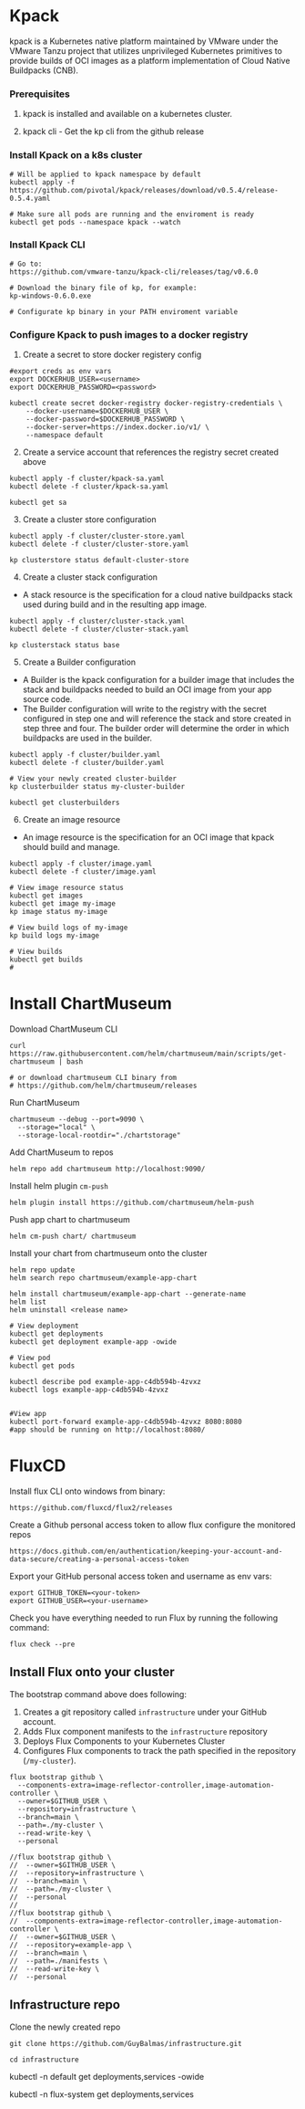 # Kpack
kpack is a Kubernetes native platform maintained by VMware under the VMware Tanzu project that utilizes unprivileged Kubernetes primitives to provide builds of OCI images as a platform implementation of Cloud Native Buildpacks (CNB).

### Prerequisites
1. kpack is installed and available on a kubernetes cluster.

2. kpack cli - Get the kp cli from the github release

### Install Kpack on a k8s cluster
```aidl
# Will be applied to kpack namespace by default
kubectl apply -f https://github.com/pivotal/kpack/releases/download/v0.5.4/release-0.5.4.yaml

# Make sure all pods are running and the enviroment is ready
kubectl get pods --namespace kpack --watch

```

### Install Kpack CLI
```aidl
# Go to:
https://github.com/vmware-tanzu/kpack-cli/releases/tag/v0.6.0

# Download the binary file of kp, for example:
kp-windows-0.6.0.exe 

# Configurate kp binary in your PATH enviroment variable
```

### Configure Kpack to push images to a docker registry 
1. Create a secret to store docker registery config
```aidl
#export creds as env vars
export DOCKERHUB_USER=<username>
export DOCKERHUB_PASSWORD=<password>

kubectl create secret docker-registry docker-registry-credentials \
    --docker-username=$DOCKERHUB_USER \
    --docker-password=$DOCKERHUB_PASSWORD \
    --docker-server=https://index.docker.io/v1/ \
    --namespace default
```
2. Create a service account that references the registry secret created above
```aidl
kubectl apply -f cluster/kpack-sa.yaml
kubectl delete -f cluster/kpack-sa.yaml

kubectl get sa
```

3. Create a cluster store configuration
```aidl
kubectl apply -f cluster/cluster-store.yaml
kubectl delete -f cluster/cluster-store.yaml

kp clusterstore status default-cluster-store
```

4. Create a cluster stack configuration

- A stack resource is the specification for a cloud native buildpacks stack used during build and in the resulting app image.
```aidl
kubectl apply -f cluster/cluster-stack.yaml
kubectl delete -f cluster/cluster-stack.yaml

kp clusterstack status base
```

5. Create a Builder configuration

- A Builder is the kpack configuration for a builder image that includes the stack and buildpacks needed to build an OCI image from your app source code.
- The Builder configuration will write to the registry with the secret configured in step one and will reference the stack and store created in step three and four. The builder order will determine the order in which buildpacks are used in the builder.
```aidl
kubectl apply -f cluster/builder.yaml
kubectl delete -f cluster/builder.yaml

# View your newly created cluster-builder
kp clusterbuilder status my-cluster-builder

kubectl get clusterbuilders

```

6. Create an image resource
- An image resource is the specification for an OCI image that kpack should build and manage.
```aidl
kubectl apply -f cluster/image.yaml
kubectl delete -f cluster/image.yaml

# View image resource status
kubectl get images
kubectl get image my-image
kp image status my-image

# View build logs of my-image
kp build logs my-image

# View builds
kubectl get builds
#
```

# Install ChartMuseum 

Download ChartMuseum CLI
```aidl
curl https://raw.githubusercontent.com/helm/chartmuseum/main/scripts/get-chartmuseum | bash

# or download chartmuseum CLI binary from
# https://github.com/helm/chartmuseum/releases
```

Run ChartMuseum 
```aidl
chartmuseum --debug --port=9090 \
  --storage="local" \
  --storage-local-rootdir="./chartstorage"
```
Add ChartMuseum to repos
```aidl
helm repo add chartmuseum http://localhost:9090/
```

Install helm plugin `cm-push`
```aidl
helm plugin install https://github.com/chartmuseum/helm-push
```
Push app chart to chartmuseum
```aidl
helm cm-push chart/ chartmuseum
```
Install your chart from chartmuseum onto the cluster
```aidl
helm repo update
helm search repo chartmuseum/example-app-chart

helm install chartmuseum/example-app-chart --generate-name
helm list
helm uninstall <release name>

# View deployment
kubectl get deployments
kubectl get deployment example-app -owide

# View pod 
kubectl get pods

kubectl describe pod example-app-c4db594b-4zvxz
kubectl logs example-app-c4db594b-4zvxz


#View app 
kubectl port-forward example-app-c4db594b-4zvxz 8080:8080
#app should be running on http://localhost:8080/
```

# FluxCD

Install flux CLI onto windows from binary:
```aidl
https://github.com/fluxcd/flux2/releases
```
Create a Github personal access token to allow flux configure the monitored repos 
```aidl
https://docs.github.com/en/authentication/keeping-your-account-and-data-secure/creating-a-personal-access-token
```
Export your GitHub personal access token and username as env vars:
```aidl
export GITHUB_TOKEN=<your-token>
export GITHUB_USER=<your-username>
```
Check you have everything needed to run Flux by running the following command:
```aidl
flux check --pre
```

## Install Flux onto your cluster
The bootstrap command above does following:

1. Creates a git repository called `infrastructure` under your GitHub account.
2. Adds Flux component manifests to the `infrastructure` repository
3. Deploys Flux Components to your Kubernetes Cluster
4. Configures Flux components to track the path specified in the repository (`/my-cluster`).
```aidl
flux bootstrap github \
  --components-extra=image-reflector-controller,image-automation-controller \
  --owner=$GITHUB_USER \
  --repository=infrastructure \
  --branch=main \
  --path=./my-cluster \
  --read-write-key \
  --personal

//flux bootstrap github \
//  --owner=$GITHUB_USER \
//  --repository=infrastructure \
//  --branch=main \
//  --path=./my-cluster \
//  --personal
//
//flux bootstrap github \
//  --components-extra=image-reflector-controller,image-automation-controller \
//  --owner=$GITHUB_USER \
//  --repository=example-app \
//  --branch=main \
//  --path=./manifests \
//  --read-write-key \
//  --personal
```

## Infrastructure repo
Clone the newly created repo
```aidl
git clone https://github.com/GuyBalmas/infrastructure.git

cd infrastructure
```
kubectl -n default get deployments,services -owide

kubectl -n flux-system get deployments,services

